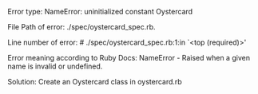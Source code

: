 Error type:
    NameError:
    uninitialized constant Oystercard

File Path of error:
    ./spec/oystercard_spec.rb.

Line number of error:
    # ./spec/oystercard_spec.rb:1:in `<top (required)>'

Error meaning according to Ruby Docs:
    NameError - Raised when a given name is invalid or undefined.

Solution:
    Create an Oystercard class in oystercard.rb
